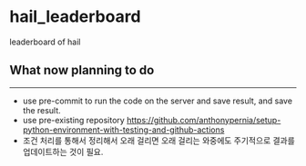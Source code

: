 # hail_leaderboard
leaderboard of hail

## What now planning to do 
---

- use pre-commit to run the code on the server and save result, and save the result.
- use pre-existing repository https://github.com/anthonypernia/setup-python-environment-with-testing-and-github-actions 
- 조건 처리를 통해서 정리해서 오래 걸리면 오래 걸리는 와중에도 주기적으로 결과를 업데이트하는 것이 필요.
